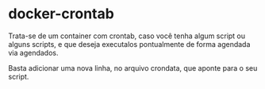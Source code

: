 # docker-crontab

Trata-se de um container com crontab, caso você tenha algum script ou alguns scripts, e que deseja executalos pontualmente de forma agendada via agendados. 

Basta adicionar uma nova linha, no arquivo crondata, que aponte para o seu script.
